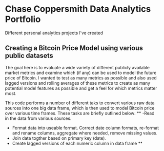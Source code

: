 # Chase Coppersmith Data Analytics Portfolio
Different personal analytics projects I've created

## Creating a Bitcoin Price Model using various public datasets
The goal here is to evaluate a wide variety of different publicly available market metrics and examine which (if any) can be used to model the future price
of Bitcoin. I wanted to test as many metrics as possible and also used lagged versions and rolling averages of these metrics to create as many potential 
model features as possible and get a feel for which metrics matter most.

This code performs a number of different taks to convert various raw data sources into one big data frame, which is then used to model Bitcoin price over
various time frames. These tasks are briefly outlined below:
**
-Read in the data from various sources.
- Format data into useable format. Correct date column formats, re-format and rename columns, aggregate where needed, remove missing values.
- Join data togther based on primary key (date).
- Create lagged versions of each numeric column in data frame
**

